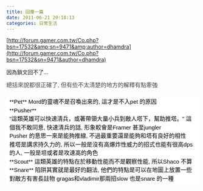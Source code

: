 ```yaml
---
title: 回覆一篇
date: 2011-06-21 20:18:13
categories: 日常生活
---
```


[http://forum.gamer.com.tw/Co.php?bsn=17532&amp;sn=9471&amp;author=dhamdra](http://forum.gamer.com.tw/Co.php?bsn=17532&sn=9471&author=dhamdra)

因為鎖文回不了...

 <span class="Apple-style-span" style="color: rgb(70, 70, 70); font-family: Arial; font-size: 15px; line-height: 22px; ">總括來說都很正確了, 但有些不太清楚的地方的解釋有點牽強</span>

<div style="font-family: Arial; font-size: 15px; margin-top: 0px; margin-right: 0px; margin-bottom: 0px; margin-left: 0px; padding-top: 8px; padding-right: 8px; padding-bottom: 8px; padding-left: 8px; line-height: 150%; color: rgb(70, 70, 70); background-image: none; background-color: white; background-repeat: repeat repeat; "><div> </div><div><font color="#000000"><font size="3" style="font-size: 15px; "><font face="Times New Roman"><font size="3" style="font-size: 15px; "><font face="Arial"><font color="#000000"><font style="background-color: transparent; ">**Pet**</font></font></font></font></font></font>  
 <font size="3" style="font-size: 15px; "><font face="Times New Roman"><font size="3" style="font-size: 15px; "><font face="Arial"><font color="#000000"><font style="background-color: transparent; ">Mord的靈魂不是召喚出來的, 這才是不入pet 的原因</font></font></font></font></font></font></font></div><div><font color="#000000"><font size="3" style="font-size: 15px; "><font face="Times New Roman"><font size="3" style="font-size: 15px; "><font face="Arial"><font color="#000000"><font style="background-color: transparent; ">  
 </font></font></font></font></font></font></font></div><div><font color="#000000"><font size="3" style="font-size: 15px; ">**Pusher**</font></font></div><div><font color="#000000"><font size="3" style="font-size: 15px; ">"這類英雄可以快速清兵，或著帶領大量小兵到敵人塔下，幫助推塔。"  
 這個我不敢同意, 快速清兵的話, 形象較會是Framer 甚至jungler</font></font></div><div><font color="#000000"><font size="3" style="font-size: 15px; ">Pusher 的意思一來是能夠推線, 不過最重要還是能夠和塔有良好的相性</font></font></div><div><font color="#000000">推塔是講求持久力的, 所以一般是沒有高爆炸性威力的招式也能有很高dps 的人, </font><font color="#000000">一般是坦或者是攻速高的角色</font></div><div><font color="#000000">  
 </font></div><div><font color="#000000"><font size="3" style="font-size: 15px; "><font face="Times New Roman"><font size="3" style="font-size: 15px; "><font face="Arial"><font color="#000000"><font style="background-color: transparent; ">**Scout**</font></font></font></font></font></font>  
 這類英雄的特點在於移動性能而不是觀察性能, 所以</font><font color="#000000"><font size="3" style="font-size: 15px; ">Shaco 不算</font></font></div><div><font color="#000000"><font size="3" style="font-size: 15px; ">  
 </font></font></div><div><font color="#000000"><font face="Times New Roman"><font size="3" style="font-size: 15px; "><font size="3" style="font-size: 15px; "><font face="Arial"><font color="#000000"><font style="background-color: transparent; ">**Snare**</font></font></font></font>  
 <font size="3" style="font-size: 15px; "><font face="Arial"><font color="#000000"><font style="background-color: transparent; ">陷阱其實就是最好的翻法, 他們的特點是可以在地圖上放置一些對敵方有害長註物  
 </font></font></font></font></font></font></font><font color="#000000"><font size="3" style="font-size: 15px; ">gragas和vladimir那兩招slow 也是snare 的一種</font></font></div><div><font color="#000000">  
 </font></div></div>